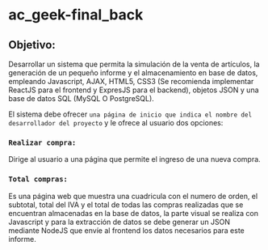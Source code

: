 # ac_geek-final_back

## Objetivo:

Desarrollar un sistema que permita la simulación de la venta de artículos, la generación de un pequeño informe y el almacenamiento en base de datos, empleando Javascript, AJAX, HTML5, CSS3 (Se recomienda implementar ReactJS para el frontend y ExpresJS para el backend), objetos JSON y una base de datos SQL (MySQL O PostgreSQL).

El sistema debe ofrecer `una página de inicio que indica el nombre del desarrollador del proyecto` y le ofrece al usuario dos opciones:

### `Realizar compra:`

Dirige al usuario a una página que permite el ingreso de una nueva compra.


### `Total compras:`

Es una página web que muestra una cuadricula con el numero de orden, el subtotal, total del IVA y el total de todas las compras realizadas que se encuentran almacenadas en la base de datos, la parte visual se realiza con Javascript y para la extracción de datos se debe generar un JSON mediante NodeJS que envíe al frontend los datos necesarios para este informe.